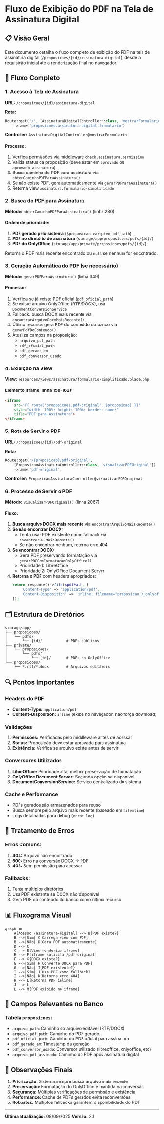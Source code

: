 # Fluxo de Exibição do PDF na Tela de Assinatura Digital

## 📋 Visão Geral

Este documento detalha o fluxo completo de exibição do PDF na tela de assinatura digital (`/proposicoes/{id}/assinatura-digital`), desde a requisição inicial até a renderização final no navegador.

## 🔄 Fluxo Completo

### 1. **Acesso à Tela de Assinatura**

**URL:** `/proposicoes/{id}/assinatura-digital`

**Rota:** 
```php
Route::get('/', [AssinaturaDigitalController::class, 'mostrarFormulario'])
    ->name('proposicoes.assinatura-digital.formulario')
```

**Controller:** `AssinaturaDigitalController@mostrarFormulario`

#### Processo:
1. Verifica permissões via middleware `check.assinatura.permission`
2. Valida status da proposição (deve estar em `aprovado` ou `aprovado_assinatura`)
3. Busca caminho do PDF para assinatura via `obterCaminhoPDFParaAssinatura()`
4. Se não existe PDF, gera automaticamente via `gerarPDFParaAssinatura()`
5. Retorna view `assinatura.formulario-simplificado`

### 2. **Busca do PDF para Assinatura**

**Método:** `obterCaminhoPDFParaAssinatura()` (linha 280)

#### Ordem de prioridade:
1. **PDF gerado pelo sistema** (`$proposicao->arquivo_pdf_path`)
2. **PDF no diretório de assinatura** (`storage/app/proposicoes/pdfs/{id}/`)
3. **PDF do OnlyOffice** (`storage/app/private/proposicoes/pdfs/{id}/`)

Retorna o PDF mais recente encontrado ou `null` se nenhum for encontrado.

### 3. **Geração Automática do PDF (se necessário)**

**Método:** `gerarPDFParaAssinatura()` (linha 349)

#### Processo:
1. Verifica se já existe PDF oficial (`pdf_oficial_path`)
2. Se existe arquivo OnlyOffice (RTF/DOCX), usa `DocumentConversionService`
3. Fallback: busca DOCX mais recente via `encontrarArquivoDocxMaisRecente()`
4. Último recurso: gera PDF do conteúdo do banco via `gerarPdfDoConteudo()`
5. Atualiza campos na proposição:
   - `arquivo_pdf_path`
   - `pdf_oficial_path`
   - `pdf_gerado_em`
   - `pdf_conversor_usado`

### 4. **Exibição na View**

**View:** `resources/views/assinatura/formulario-simplificado.blade.php`

#### Elemento iframe (linha 158-162):
```html
<iframe 
    src="{{ route('proposicoes.pdf-original', $proposicao) }}" 
    style="width: 100%; height: 100%; border: none;"
    title="PDF para Assinatura">
</iframe>
```

### 5. **Rota de Servir o PDF**

**URL:** `/proposicoes/{id}/pdf-original`

**Rota:**
```php
Route::get('/{proposicao}/pdf-original', 
    [ProposicaoAssinaturaController::class, 'visualizarPDFOriginal'])
    ->name('pdf-original')
```

**Controller:** `ProposicaoAssinaturaController@visualizarPDFOriginal`

### 6. **Processo de Servir o PDF**

**Método:** `visualizarPDFOriginal()` (linha 2067)

#### Fluxo:
1. **Busca arquivo DOCX mais recente** via `encontrarArquivoMaisRecente()`
2. **Se não encontrar DOCX:**
   - Tenta usar PDF existente como fallback via `encontrarPDFMaisRecente()`
   - Se não encontrar nenhum, retorna erro 404
3. **Se encontrar DOCX:**
   - Gera PDF preservando formatação via `gerarPDFComFormatacaoOnlyOffice()`
   - Prioridade 1: LibreOffice
   - Prioridade 2: OnlyOffice Document Server
4. **Retorna o PDF** com headers apropriados:
   ```php
   return response()->file($pdfPath, [
       'Content-Type' => 'application/pdf',
       'Content-Disposition' => 'inline; filename="proposicao_X_onlyoffice.pdf"'
   ]);
   ```

## 🗂️ Estrutura de Diretórios

```
storage/app/
├── proposicoes/
│   └── pdfs/
│       └── {id}/           # PDFs públicos
├── private/
│   └── proposicoes/
│       └── pdfs/
│           └── {id}/       # PDFs do OnlyOffice
└── proposicoes/
    └── *.rtf/*.docx        # Arquivos editáveis
```

## 🔍 Pontos Importantes

### Headers do PDF
- **Content-Type:** `application/pdf`
- **Content-Disposition:** `inline` (exibe no navegador, não força download)

### Validações
1. **Permissões:** Verificadas pelo middleware antes de acessar
2. **Status:** Proposição deve estar aprovada para assinatura
3. **Existência:** Verifica se arquivo existe antes de servir

### Conversores Utilizados
1. **LibreOffice:** Prioridade alta, melhor preservação de formatação
2. **OnlyOffice Document Server:** Segunda opção se disponível
3. **DocumentConversionService:** Serviço centralizado do sistema

### Cache e Performance
- PDFs gerados são armazenados para reuso
- Busca sempre pelo arquivo mais recente (baseado em `filemtime`)
- Logs detalhados para debug (`error_log`)

## 🚨 Tratamento de Erros

### Erros Comuns:
1. **404:** Arquivo não encontrado
2. **500:** Erro na conversão DOCX → PDF
3. **403:** Sem permissão para acessar

### Fallbacks:
1. Tenta múltiplos diretórios
2. Usa PDF existente se DOCX não disponível
3. Gera PDF do conteúdo do banco como último recurso

## 📊 Fluxograma Visual

```mermaid
graph TD
    A[Acesso /assinatura-digital] --> B{PDF existe?}
    B -->|Sim| C[Carrega view com PDF]
    B -->|Não| D[Gera PDF automaticamente]
    D --> C
    C --> E[View renderiza iframe]
    E --> F[iframe solicita /pdf-original]
    F --> G{DOCX existe?}
    G -->|Sim| H[Converte DOCX para PDF]
    G -->|Não| I{PDF existente?}
    I -->|Sim| J[Usa PDF como fallback]
    I -->|Não| K[Retorna erro 404]
    H --> L[Retorna PDF inline]
    J --> L
    L --> M[PDF exibido no iframe]
```

## 🔑 Campos Relevantes no Banco

### Tabela `proposicoes`:
- `arquivo_path`: Caminho do arquivo editável (RTF/DOCX)
- `arquivo_pdf_path`: Caminho do PDF gerado
- `pdf_oficial_path`: Caminho do PDF oficial para assinatura
- `pdf_gerado_em`: Timestamp da geração
- `pdf_conversor_usado`: Conversor utilizado (libreoffice, onlyoffice, etc)
- `arquivo_pdf_assinado`: Caminho do PDF após assinatura digital

## 📝 Observações Finais

1. **Priorização:** Sistema sempre busca arquivo mais recente
2. **Preservação:** Formatação do OnlyOffice é mantida na conversão
3. **Segurança:** Múltiplas verificações de permissão e existência
4. **Performance:** Cache de PDFs gerados evita reconversões
5. **Robustez:** Múltiplos fallbacks garantem disponibilidade do PDF

---

**Última atualização:** 08/09/2025
**Versão:** 2.1